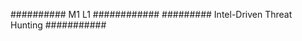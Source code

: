 ########## M1 L1 ############
######### Intel-Driven Threat Hunting ###########


















































































































